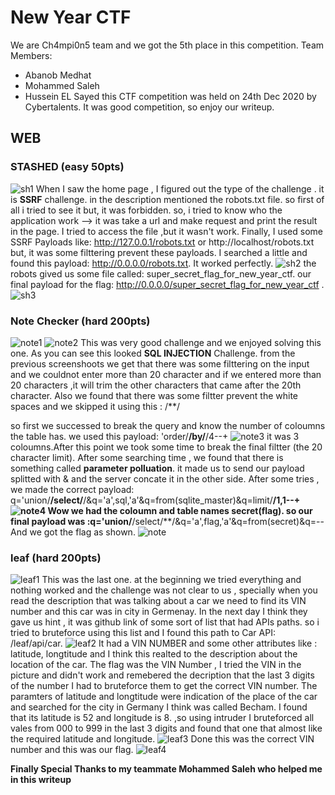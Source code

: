 # New Year CTF 
We are Ch4mpi0n5 team and we got the 5th place in this competition.
Team Members:
- Abanob Medhat
- Mohammed Saleh
- Hussein EL Sayed
this CTF competition was held on 24th Dec 2020 by Cybertalents.
It was good competition, so enjoy our writeup.

## WEB 

### STASHED (easy 50pts)

![sh1](https://www7.0zz0.com/2021/01/19/23/972324946.png)
When I saw the home page , I figured out the type of the challenge . it is **SSRF** challenge.
in the description mentioned the robots.txt file. so first of all i tried to see it but, it was forbidden.
so, i tried to know who the application work --> it was take a url and make request and print the result in the page.
I tried to access the file ,but it wasn't work.
Finally, I used some SSRF Payloads like: http://127.0.0.1/robots.txt or http://localhost/robots.txt but, it was some filttering prevent these payloads.
I searched a little and found this payload: http://0.0.0.0/robots.txt.
It worked perfectly.
![sh2](https://www8.0zz0.com/2021/01/19/23/188479020.png)
the robots gived us some file called: super_secret_flag_for_new_year_ctf. 
our final payload for the flag: http://0.0.0.0/super_secret_flag_for_new_year_ctf .
![sh3](https://www8.0zz0.com/2021/01/19/23/988337241.png)

### Note Checker (hard 200pts)
![note1](https://www3.0zz0.com/2021/01/19/23/627519718.png)
![note2](https://www3.0zz0.com/2021/01/19/23/261163395.png)
This was very good challenge and we enjoyed solving this one.
As you can see this looked **SQL INJECTION** Challenge. from the previous screenshoots we get that there was some filttering on the input and we couldnot enter more than 20 character and if we entered more than 20 characters ,it will trim the other characters that came after the 20th character. 
Also we found that there was some filtter prevent the white spaces and we skipped it using this : /**/

so first we successed to break the query and know the number of coloumns the table has.
we used this payload: 'order/**/by/**/4--+
![note3](https://www3.0zz0.com/2021/01/19/23/275971645.png)
it was 3 coloumns.After this point we took some time to break the final filtter (the 20 character limit). 
After some searching time , we found that there is something called **parameter polluation**. it made us to send our payload splitted with & and the server concate it in the other side. 
After some tries , we made the correct payload: q='union/**/select/**/&q='a',sql,'a'&q=from(sqlite_master)&q=limit/**/1,1--+
![note4](https://www12.0zz0.com/2021/01/19/23/820734671.png)
Wow we had the coloumn and table names  secret(flag). 
so our final payload was :q='union/**/select/**/&q='a',flag,'a'&q=from(secret)&q=--
And we got the flag as shown.
![note](https://www12.0zz0.com/2021/01/19/23/502076450.png)

### leaf (hard 200pts)
![leaf1](https://www8.0zz0.com/2021/01/19/23/384527060.png)
This was the last one. at the beginning we tried everything and nothing worked and the challenge was not clear to us , specially when you read the description that was talking about a car we need to find its VIN number and this car was in city in Germenay.
In the next day I think they gave us hint , it was github link of some sort of list that had APIs paths.
so i tried to bruteforce using this list and I found this path to Car API: /leaf/api/car.
![leaf2](https://www12.0zz0.com/2021/01/19/23/709408822.png)
It had a VIN NUMBER and some other attributes like : latitude, longtitude and I think this realted to the description about the location of the car.
The flag was the VIN Number , I tried the VIN in the picture and didn't work and remebered the decription that the last 3 digits of the number I had to bruteforce them to get the correct VIN number. 
The paramters of latitude and longtitude were indication of the place of the car and searched for the city in Germany I think was called Becham.
I found that its latitude is 52 and longitude is 8. 
,so using intruder I bruteforced all vales from 000 to 999 in the last 3 digits and found that one that almost like the required latitude and longitude.
![leaf3](https://www3.0zz0.com/2021/01/20/00/273055686.png)
Done this was the correct VIN number and this was our flag.
![leaf4](https://www3.0zz0.com/2021/01/20/00/116444937.png)

**Finally Special Thanks to my teammate Mohammed Saleh who helped me in this writeup**
